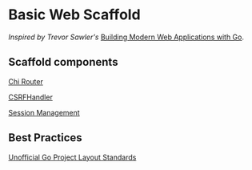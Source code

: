 # Basic Web Scaffold
_Inspired by Trevor Sawler's_ [Building Modern Web Applications with Go](https://www.udemy.com/course/building-modern-web-applications-with-go/?referralCode=0415FB906223F10C6800).

## Scaffold components
[Chi Router](https://github.com/go-chi/chi)

[CSRFHandler](https://github.com/justinas/nosurf) 

[Session Management](https://github.com/alexedwards/scs/v2)

## Best Practices
[Unofficial Go Project Layout Standards](https://github.com/golang-standards/project-layout)



